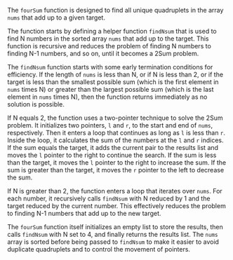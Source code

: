 The `fourSum` function is designed to find all unique quadruplets in the array `nums` that add up to a given target.

The function starts by defining a helper function `findNsum` that is used to find N numbers in the sorted array `nums` that add up to the target. This function is recursive and reduces the problem of finding N numbers to finding N-1 numbers, and so on, until it becomes a 2Sum problem.

The `findNsum` function starts with some early termination conditions for efficiency. If the length of `nums` is less than N, or if N is less than 2, or if the target is less than the smallest possible sum (which is the first element in `nums` times N) or greater than the largest possible sum (which is the last element in `nums` times N), then the function returns immediately as no solution is possible.

If N equals 2, the function uses a two-pointer technique to solve the 2Sum problem. It initializes two pointers, `l` and `r`, to the start and end of `nums`, respectively. Then it enters a loop that continues as long as `l` is less than `r`. Inside the loop, it calculates the sum of the numbers at the `l` and `r` indices. If the sum equals the target, it adds the current pair to the results list and moves the `l` pointer to the right to continue the search. If the sum is less than the target, it moves the `l` pointer to the right to increase the sum. If the sum is greater than the target, it moves the `r` pointer to the left to decrease the sum.

If N is greater than 2, the function enters a loop that iterates over `nums`. For each number, it recursively calls `findNsum` with N reduced by 1 and the target reduced by the current number. This effectively reduces the problem to finding N-1 numbers that add up to the new target.

The `fourSum` function itself initializes an empty list to store the results, then calls `findNsum` with N set to 4, and finally returns the results list. The `nums` array is sorted before being passed to `findNsum` to make it easier to avoid duplicate quadruplets and to control the movement of pointers.